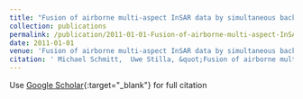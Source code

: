 ```yaml
---
title: "Fusion of airborne multi-aspect InSAR data by simultaneous backward geocoding"
collection: publications
permalink: /publication/2011-01-01-Fusion-of-airborne-multi-aspect-InSAR-data-by-simultaneous-backward-geocoding
date: 2011-01-01
venue: 'Fusion of airborne multi-aspect InSAR data by simultaneous backward geocoding'
citation: ' Michael Schmitt,  Uwe Stilla, &quot;Fusion of airborne multi-aspect InSAR data by simultaneous backward geocoding.&quot; Fusion of airborne multi-aspect InSAR data by simultaneous backward geocoding, 2011.'
---
```

Use [Google Scholar](https://scholar.google.com/scholar?q=Fusion+of+airborne+multi+aspect+InSAR+data+by+simultaneous+backward+geocoding){:target="_blank"} for full citation